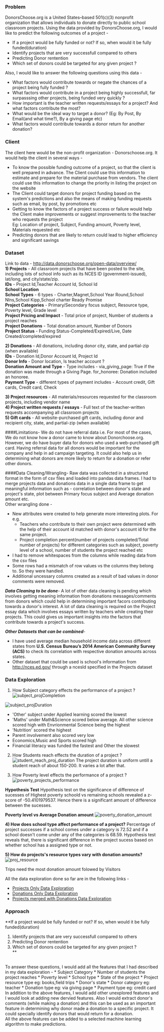 ### Problem
DonorsChoose.org is a United States–based 501(c)(3) nonprofit organization that allows individuals to donate directly to public school 
classroom projects. Using the data provided by DonorsChoose.org, I would like to predict the following outcomes of a project - <br/>
* If a project would be fully funded or not? If so, when would it be fully funded(duration)<br/>
* Identify projects that are very successfull compared to others<br/>
* Predicting Donor rentention<br/>
* Which set of donors could be targeted for any given project ? <br/>

Also, I would like to answer the following questions using this data -<br/> 
* What factors would contribute towards or negate the chances of a project being fully funded ?<br/>
* What factors would contribute in a project being highly successfull, far surpasssing other projects, being funded very quickly ?<br/>
* How important is the teacher written requests/essays for a project? And what factors contribute the most?<br/>
* What would be the ideal way to target a donor? (Eg: By Post, By Email(and what time?), By a giving page etc)<br/>
* What factors would contribute towards a donor return for another donation?

### Client 
The client here would be the non-profit organization - Donorschoose.org. It would help the client in several ways -<br/> 
* To know the possible funding outcome of a project, so that the client is well prepared in advance. The Client could use this 
information to estimate and prepare for the material purchase from vendors. The client could use this information to change the priority in listing the project on the website <br/>
* The Client could target donors for project funding based on the system's predictions and also the means of making funding requests
such as email, by post, by promotions etc <br/>
* Getting to know the factors of a project success or failure would help the Client make improvements or suggest improvements to 
the teacher who requests the project <br/>
Eg: Location of project, Subject, Funding amount, Poverty level, Materials requested etc<br/>
* Predicting donors that are likely to return could lead to higher efficiency and significant savings<br/>

### Dataset 
Link to data - http://data.donorschoose.org/open-data/overview/<br/>
**1) Projects** - All classroom projects that have been posted to the site, including lots of school info such as its NCES ID 
(government-issued), lat/long, and city/state/zip.<br/>
**IDs** - Project Id,Teacher Account Id, School Id<br/>
**School Location**<br/>
**School Types** - 6 types - Charter,Magnet,School Year Round,School Nlns,School Kipp,School charter Ready Promise<br/>
**Project Categories** - Primary/Secondary focus subject, Resource type, Poverty level, Grade level<br/>
**Project Pricing and Impact** - Total price of project, Number of students a project reaches<br/>
**Project Donations** - Total donation amount, Number of Donors<br/>
**Project Status** - Funding Status-Completed/Expired/Live, Date Created/completed/expired<br/>

**2) Donations** - All donations, including donor city, state, and partial-zip (when available)<br/>
**IDs** - Donation Id,Donor Account Id, Project Id<br/>
**Donor Info** - Donor location, Is teacher account ?<br/>
**Donation Amount and Type** - Type includes - via_giving_page: True if the donation was made through a Giving Page. for_honoree: Donation included an honoree.<br/>
**Payment Type** - different types of payment includes - Account credit, Gift cards, Credit card, Check<br/>

**3) Project resources** - All materials/resources requested for the classroom projects, including vendor name<br/>
**4) Project written requests / essays** - Full text of the teacher-written requests accompanying all classroom projects<br/>
**5) Gift cards** - All website-purchased gift cards, including donor and recipient city, state, and partial-zip (when available)<br/>

####Limitations-
We do not have referral data i.e. For most of the cases, We do not know how a donor came to know about Donorchoose.org. However, we do have buyer data for donors who used a web-purchased gift card. Having referral data for all donors would be important for the company and help in ad campaign targeting. It could also help us in determining what donors are more likely to return for a donation or refer other donors.

####Data Cleaning/Wrangling-
Raw data was collected in a structured format in the form of csv files and loaded into pandas data frames. I had to merge projects data and donations data in a single data frame to get meaningful information such as - correlation between donor's state and project's state, plot between Primary focus subject and Average donation amount etc.<br/>
Other wrangling done - <br/>
* New attributes were created to help generate more interesting plots. For e.g.<br/>
  * Teachers who contribute to their own project were determined with the help of their account id matched with donor's account id for the same project.<br/>
  * Project completion percent(number of projects completed/Total number of projects) for different categories such as subject, poverty level of a school, number of students the project reached etc <br/>
* I had to remove whitespaces from the columns while reading data from the csv files <br/>
* Some rows had a mismatch of row values vs the columns they belong to. So they were handled.<br/>
* Additional uncessary columns created as a result of bad values in donor comments were removed.<br/>

***Data Cleaning to be done***-
A lot of other data cleaning is pending which involves getting meaning information from donations messages/comments from donors which could help in determining important facors contributing towards a donor's interest. A lot of data cleaning is required on the Project essay data which involves essays written by teachers while creating their projects. This could gives us important insights into the factors that contribute towards a project's success.

***Other Datasets that can be combined***-
* I have used average median household income data across different states from **U.S. Census Bureau’s 2014 American Community Survey (ACS)** to check its correlation with respective donation amounts across states.
* Other dataset that could be used is school's information from http://nces.ed.gov/ through a ncesId specified in the Projects dataset

### Data Exploration
1) How Subject category effects the performance of a project ?
![subject_projCompletion](https://raw.githubusercontent.com/maneeshj/data-science-intensive/master/Donor-Choose-Project/Images/subject_projCompletion.png)

![subject_projDuration](https://raw.githubusercontent.com/maneeshj/data-science-intensive/master/Donor-Choose-Project/Images/subject_projDuration.png)

* 'Other' subject under Applied learning scored the lowest
* 'Maths' under Math&Science scored below average. All other science scored high with Envrionmental Science being the highest
* 'Nutrition' scored the highest
* Parent involvement also scored very low
* Economics,Music and Sports scored high
* Financial literacy was funded the fastest and Other the slowest

2) How Students reach effects the duration of a project ?
![student_reach_proj_duration](https://raw.githubusercontent.com/maneeshj/data-science-intensive/master/Donor-Choose-Project/Images/student_reach_proj_duration.png)
The project duration is uniform untill a student reach of about 150-200. It varies a lot after that.

3) How Poverty level effects the performance of a project ?
![poverty_projects_performance](https://raw.githubusercontent.com/maneeshj/data-science-intensive/master/Donor-Choose-Project/Images/poverty_projects_performance.png)

**Hypothesis Test**
Hypothesis test on the significance of difference of sucesses of Highest poverty schoold vs remaining schools revealed a z-score of -50.4101979537. Hence there is a significant amount of difference between the sucesses.

**Poverty level vs Average Donation amount**
![poverty_donation_amount](https://raw.githubusercontent.com/maneeshj/data-science-intensive/master/Donor-Choose-Project/Images/poverty_donation_amount.png)

**4) How does school type affect performance of a project?**
Percentage of project successes if a school comes under a category is 72.52 and if a school doesn't come under any of the categories is 68.59. Hypothesis test reveals that, there is significant difference in the project sucess based on whether school has a assigned type or not.

**5) How do projects's resource types vary with donation amounts?**
![proj_resource](https://raw.githubusercontent.com/maneeshj/data-science-intensive/master/Donor-Choose-Project/Images/proj_resource.png)

Trips need the most donation amount folowed by Visitors


All the data exploration done so far are in the following links - <br/>
* [Projects Only Data Exploration](https://github.com/maneeshj/data-science-intensive/blob/master/Donor-Choose-Project/ProjectsOnly_DataExploration.ipynb)<br/>
* [Donations Only Data Exploration](https://github.com/maneeshj/data-science-intensive/blob/master/Donor-Choose-Project/Donations_Only_DataExploration.ipynb)<br/>
* [Projects merged with Donations Data Exploration](https://github.com/maneeshj/data-science-intensive/blob/master/Donor-Choose-Project/Projects_Donations_DataExploration.ipynb)

### Approach
**If a project would be fully funded or not? If so, when would it be fully funded(duration)<br/>
1) Identify projects that are very successfull compared to others<br/>
2) Predicting Donor rentention<br/>
3) Which set of donors could be targeted for any given project ? <br/>**
<br/>
To answer these questions, I would add all the features that I had described in my data exploration -
* Subject Category
* Number of students the project reaches
* Poverty level
* School type
* State of the project
* Project resource type eg: books,field trips
* Donor's state
* Donor category eg: teacher
* Donation type eg: via giving page
* Payment type eg: credit card
<br/>In addition to the above features, I would add other unexplored features and I would look at adding new dervied features. Also I would extract donor's comments (while making a donation) and this can be used as an important feature in determining why donor made a donation to a specific project. It could specially identify donors that would return for a donation.<br/>
All the above features can be added to a selected machine learning algorithm to make predictions.
